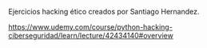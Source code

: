 Ejercicios hacking ético creados por Santiago Hernandez.

https://www.udemy.com/course/python-hacking-ciberseguridad/learn/lecture/42434140#overview